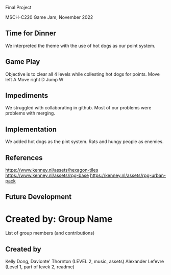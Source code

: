 Final Project

MSCH-C220 Game Jam, November 2022

## Time for Dinner
We interpreted the theme with the use of hot dogs as our point system.

## Game Play
Objective is to clear all 4 levels while collesting hot dogs for points.
Move left A
Move right D
Jump W

## Impediments
We struggled with collaborating in github. Most of our problems were problems with merging.

## Implementation
We added hot dogs as the pint system.
Rats and hungy people as enemies. 

## References
https://www.kenney.nl/assets/hexagon-tiles
https://www.kenney.nl/assets/rpg-base
https://kenney.nl/assets/rpg-urban-pack

## Future Development

# Created by: Group Name
List of group members (and contributions)
## Created by 

Kelly Dong, Davionte' Thornton (LEVEL 2, music, assets)
Alexander Lefevre (Level 1, part of levek 2, readme)
